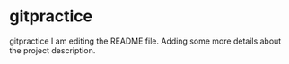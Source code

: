 # gitpractice
gitpractice
I am editing the README file. Adding some more details about the project description.
